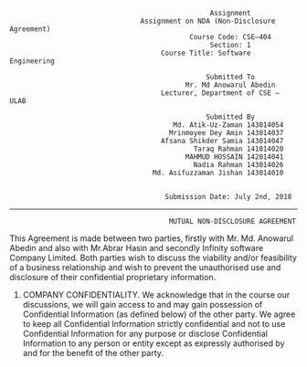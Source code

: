                                                     Assignment
                                    Assignment on NDA (Non-Disclosure Agreement)
                                                Course Code: CSE–404
                                                     Section: 1
                                         Course Title: Software Engineering
                                                   
                                                    Submitted To
                                               Mr. Md Anowarul Abedin
                                         Lecturer, Department of CSE – ULAB

                                                    Submitted By
                                            Md. Atik-Uz-Zaman 143014054
                                           Mrinmoyee Dey Amin 143014037
                                         Afsana Shikder Samia 143014047
                                                 Taraq Rahman 141014020
                                               MAHMUD HOSSAIN 142014041
                                                 Nadia Rahman 143014026
                                       Md. Asifuzzaman Jishan 143014010
                                       
                                          
                                          Submission Date: July 2nd, 2018
                                          
-------------------------------------------------------------------------------------------------------------------------------
                                           MUTUAL NON-DISCLOSURE AGREEMENT
                                           
This Agreement is made between two parties, firstly with Mr. Md. Anowarul Abedin and also with Mr.Abrar Hasin and secondly Infinity software Company Limited. Both parties wish to discuss the viability and/or feasibility of a business relationship and wish to prevent the unauthorised use and disclosure of their confidential proprietary information.

1. COMPANY CONFIDENTIALITY. We acknowledge that in the course our discussions, we will gain access to and may gain possession of Confidential Information (as defined below) of the other party. We agree to keep all Confidential Information strictly confidential and not to use Confidential Information for any purpose or disclose Confidential Information to any person or entity except as expressly authorised by and for the benefit of the other party.                                                
                                                 
